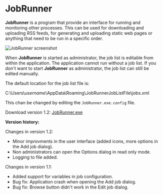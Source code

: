 # JobRunner
**JobRunner** is a program that provide an interface for running and monitoring other processes. This can be used for downloading and uploading RSS feeds, for generating and uploading static web pages or anything that need to be run in a specific order.

![JobRunner screenshot](http://imghost.winsoft.se/upload/857971586771823jobrunner.jpg "JobRunner screenshot")

When **JobRunner** is started as administrator, the job list is editable from within the application. The application cannot run without a job list. If you don't want to start **JobRunner** as administrator, the job list can still be edited manually.

The default location for the job list file is:

C:\Users\\*username*\AppData\Roaming\JobRunnerJobListFile\jobs.xml

This chan be changed by editing the `JobRunner.exe.config` file.

Download version 1.2: [JobRunner.exe](http://winsoft.se/files/JobRunner.exe)

**Version history:**

Changes in version 1.2:

- Minor improvments in the user interface (added icons, more options in the Add job dialog).
- Non administrators can open the Options dialog in read only mode.
- Logging to file added.

Changes in version 1.1:

- Added support for variables in job configuration.
- Bug fix: Application crash when opening the Add job dialog.
- Bug fix: Browse button didn't work in the Edit job dialog.
